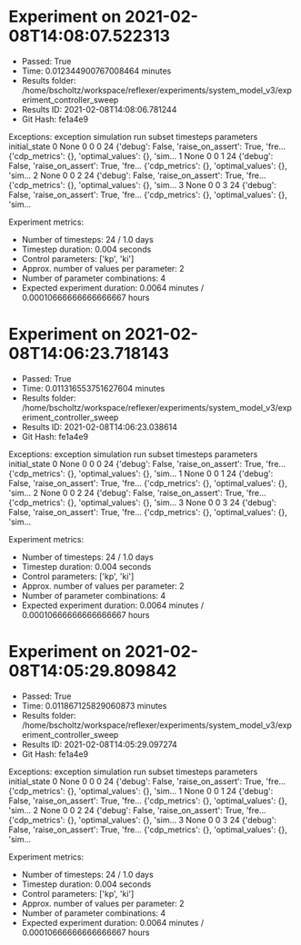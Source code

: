 
# Experiment on 2021-02-08T14:08:07.522313
* Passed: True
* Time: 0.012344900767008464 minutes
* Results folder: /home/bscholtz/workspace/reflexer/experiments/system_model_v3/experiment_controller_sweep
* Results ID: 2021-02-08T14:08:06.781244
* Git Hash: fe1a4e9

Exceptions:
  exception  simulation  run  subset  timesteps                                         parameters                                      initial_state
0      None           0    0       0         24  {'debug': False, 'raise_on_assert': True, 'fre...  {'cdp_metrics': {}, 'optimal_values': {}, 'sim...
1      None           0    0       1         24  {'debug': False, 'raise_on_assert': True, 'fre...  {'cdp_metrics': {}, 'optimal_values': {}, 'sim...
2      None           0    0       2         24  {'debug': False, 'raise_on_assert': True, 'fre...  {'cdp_metrics': {}, 'optimal_values': {}, 'sim...
3      None           0    0       3         24  {'debug': False, 'raise_on_assert': True, 'fre...  {'cdp_metrics': {}, 'optimal_values': {}, 'sim...

Experiment metrics:

* Number of timesteps: 24 / 1.0 days
* Timestep duration: 0.004 seconds
* Control parameters: ['kp', 'ki']
* Approx. number of values per parameter: 2
* Number of parameter combinations: 4
* Expected experiment duration: 0.0064 minutes / 0.00010666666666666667 hours
    
    
# Experiment on 2021-02-08T14:06:23.718143
* Passed: True
* Time: 0.011316553751627604 minutes
* Results folder: /home/bscholtz/workspace/reflexer/experiments/system_model_v3/experiment_controller_sweep
* Results ID: 2021-02-08T14:06:23.038614
* Git Hash: fe1a4e9

Exceptions:
  exception  simulation  run  subset  timesteps                                         parameters                                      initial_state
0      None           0    0       0         24  {'debug': False, 'raise_on_assert': True, 'fre...  {'cdp_metrics': {}, 'optimal_values': {}, 'sim...
1      None           0    0       1         24  {'debug': False, 'raise_on_assert': True, 'fre...  {'cdp_metrics': {}, 'optimal_values': {}, 'sim...
2      None           0    0       2         24  {'debug': False, 'raise_on_assert': True, 'fre...  {'cdp_metrics': {}, 'optimal_values': {}, 'sim...
3      None           0    0       3         24  {'debug': False, 'raise_on_assert': True, 'fre...  {'cdp_metrics': {}, 'optimal_values': {}, 'sim...

Experiment metrics:

* Number of timesteps: 24 / 1.0 days
* Timestep duration: 0.004 seconds
* Control parameters: ['kp', 'ki']
* Approx. number of values per parameter: 2
* Number of parameter combinations: 4
* Expected experiment duration: 0.0064 minutes / 0.00010666666666666667 hours
    
    
# Experiment on 2021-02-08T14:05:29.809842
* Passed: True
* Time: 0.011867125829060873 minutes
* Results folder: /home/bscholtz/workspace/reflexer/experiments/system_model_v3/experiment_controller_sweep
* Results ID: 2021-02-08T14:05:29.097274
* Git Hash: fe1a4e9

Exceptions:
  exception  simulation  run  subset  timesteps                                         parameters                                      initial_state
0      None           0    0       0         24  {'debug': False, 'raise_on_assert': True, 'fre...  {'cdp_metrics': {}, 'optimal_values': {}, 'sim...
1      None           0    0       1         24  {'debug': False, 'raise_on_assert': True, 'fre...  {'cdp_metrics': {}, 'optimal_values': {}, 'sim...
2      None           0    0       2         24  {'debug': False, 'raise_on_assert': True, 'fre...  {'cdp_metrics': {}, 'optimal_values': {}, 'sim...
3      None           0    0       3         24  {'debug': False, 'raise_on_assert': True, 'fre...  {'cdp_metrics': {}, 'optimal_values': {}, 'sim...

Experiment metrics:

* Number of timesteps: 24 / 1.0 days
* Timestep duration: 0.004 seconds
* Control parameters: ['kp', 'ki']
* Approx. number of values per parameter: 2
* Number of parameter combinations: 4
* Expected experiment duration: 0.0064 minutes / 0.00010666666666666667 hours
    
    
